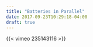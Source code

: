 ```yaml
---
title: "Batteries in Parallel"
date: 2017-09-23T10:29:18-04:00
draft: true
---
```


{{< vimeo 235143116 >}}

